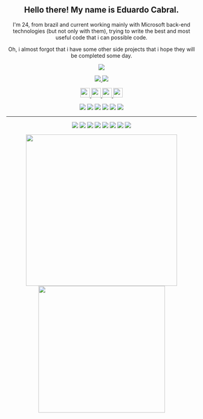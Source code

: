 <h2 align="center">Hello there! My name is Eduardo Cabral.</h2>
<p align="center">
  I'm 24, from brazil and current working mainly with Microsoft back-end technologies (but not only with them), trying to write the best and most useful code that i can possible code.
</p>

<p align="center">
  Oh, i almost forgot that i have some other side projects that i hope they will be completed some day.
</p>

<p align="center">
  <a href="https://github.com/eduardosbcabral"><img src="https://img.shields.io/github/followers/eduardosbcabral?style=social"></a>
</p>

<p align=center>
  <a href="https://github.com/eduardosbcabral?tab=repositories">
    <img src="https://badges.pufler.dev/repos/eduardosbcabral?style=flat-square&color=black&logo=github">
  </a>
  
  <a href="https://github.com/eduardosbcabral">
    <img src="https://badges.pufler.dev/visits/eduardosbcabral/eduardosbcabral?style=flat-square&color=black&logo=github">
  </a>
</p>

<p align="center">
  <a href="https://educabral.me">
    <img src="https://img.shields.io/badge/My Site-%235C72FF.svg?&style=for-the-badge&logoColor=white" height=25>
  </a> 
  <a href="https://twitter.com/eduardobcabral">
    <img src="https://img.shields.io/badge/twitter-%231DA1F2.svg?&style=for-the-badge&logo=twitter&logoColor=white" height=25>
  </a>
  <a href="https://www.linkedin.com/in/eduardosbcabral/">
    <img src="https://img.shields.io/badge/linkedin-%230077B5.svg?&style=for-the-badge&logo=linkedin&logoColor=white" height=25>
  </a>
  <a href="mailto:eduardosbcabral@gmail.com">
    <img src="https://img.shields.io/badge/gmail-%23EA4335.svg?&style=for-the-badge&logo=gmail&logoColor=white" height=25>
  </a>
</p>

<p align="center">
<img src="https://img.shields.io/badge/Web Development-brown"> <img src="https://img.shields.io/badge/Software Architecture-green"> <img src="https://img.shields.io/badge/Performance-red"> <img src="https://img.shields.io/badge/Self Learning-magenta"> <img src="https://img.shields.io/badge/A little bit of frontend-yellow"> <img src="https://img.shields.io/badge/Backend-blue"> 
</p>
<hr>
<p align="center">
<img src="https://img.shields.io/badge/.NET%20-%234D2ACC.svg?&style=for-the-badge&logo=.NET&logoColor=white" /> <img src="https://img.shields.io/badge/Javascript%20-%23d9c104.svg?&style=for-the-badge&logo=Javascript&logoColor=white"/> <img src="https://img.shields.io/badge/typescript%20-%23323330.svg?&style=for-the-badge&logo=typescript&logoColor=%23F7DF1E"/> <img src="https://img.shields.io/badge/MongoDB%20-%2310A94F.svg?&style=for-the-badge&logo=MongoDB&logoColor=white"/> <img src="https://img.shields.io/badge/RabbitMQ%20-%23FF6600.svg?&style=for-the-badge&logo=RabbitMQ&logoColor=white"/> <img src="https://img.shields.io/badge/Rust%20-%23885E40.svg?&style=for-the-badge&logo=rust&logoColor=white"/> <img src="https://img.shields.io/badge/git%20-%23F05033.svg?&style=for-the-badge&logo=git&logoColor=white"/> <img src="https://img.shields.io/badge/github%20-%23121011.svg?&style=for-the-badge&logo=github&logoColor=white"/>
</p>

<p align="center">
  <img src="https://github-readme-stats.vercel.app/api?username=eduardosbcabral&show_icons=true&theme=radical" width="400px" />
  <img src="https://github-readme-stats.vercel.app/api/top-langs/?username=eduardosbcabral&hide=html,css&theme=radical&layout=compact" width="335px" />
</p>
